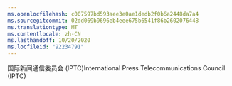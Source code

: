 ```yaml
---
ms.openlocfilehash: c007597bd593aee3e0ae1dedb2f0b6a2448da7a4
ms.sourcegitcommit: 02dd069b9696eb4eee675b6541f86b2602076448
ms.translationtype: MT
ms.contentlocale: zh-CN
ms.lasthandoff: 10/20/2020
ms.locfileid: "92234791"
---
```

<span data-ttu-id="931d3-101">国际新闻通信委员会 (IPTC)</span><span class="sxs-lookup"><span data-stu-id="931d3-101">International Press Telecommunications Council (IPTC)</span></span>